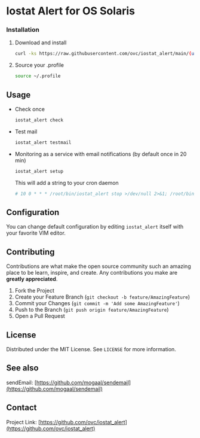 # Iostat Alert for OS Solaris



### Installation

1. Download and install
   ```sh
   curl -ks https://raw.githubusercontent.com/ovc/iostat_alert/main/(uname -o)/install | sh
   ```
3. Source your .profile
   ```sh
   source ~/.profile
   ```



<!-- USAGE EXAMPLES -->
## Usage

* Check once
   ```sh
   iostat_alert check
   ```
* Test mail
   ```sh
   iostat_alert testmail
   ```
* Monitoring as a service with email notifications (by default once in 20 min)
   ```sh
   iostat_alert setup
   ```
   This will add a string to your cron daemon
   ```sh
   # 10 0 * * * /root/bin/iostat_alert stop >/dev/null 2>&1; /root/bin/iostat_alert start >/dev/null 2>&1
   ```
   
   
   
<!-- Configure -->
## Configuration

You can change default configuration by editing `iostat_alert` itself with your favorite VIM editor.



<!-- CONTRIBUTING -->
## Contributing

Contributions are what make the open source community such an amazing place to be learn, inspire, and create. Any contributions you make are **greatly appreciated**.

1. Fork the Project
2. Create your Feature Branch (`git checkout -b feature/AmazingFeature`)
3. Commit your Changes (`git commit -m 'Add some AmazingFeature'`)
4. Push to the Branch (`git push origin feature/AmazingFeature`)
5. Open a Pull Request



<!-- LICENSE -->
## License

Distributed under the MIT License. See `LICENSE` for more information.



<!-- SEE ALSO -->
## See also

sendEmail: [https://github.com/mogaal/sendemail](https://github.com/mogaal/sendemail)



<!-- CONTACT -->
## Contact

Project Link: [https://github.com/ovc/iostat_alert](https://github.com/ovc/iostat_alert)
